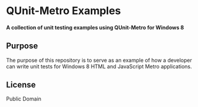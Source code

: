 # QUnit-Metro Examples

#### A collection of unit testing examples using QUnit-Metro for Windows 8

## Purpose

The purpose of this repository is to serve as an example of how a developer can write unit tests for Windows 8 HTML and JavaScript Metro applications.

## License

Public Domain